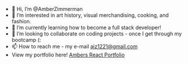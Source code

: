 - 👋 Hi, I’m @AmberZimmerman
- 👀 I’m interested in art history, visual merchandising, cooking, and fashion.
- 🌱 I’m currently learning how to become a full stack developer!
- 💞️ I’m looking to collaborate on coding projects - once I get through my bootcamp (:
- 📫 How to reach me - my e-mail ajz1221@gmail.com
- View my portfolio here! [Ambers React Portfolio](https://amberzimmerman.github.io/portfolio/)

<!---
AmberZimmerman/AmberZimmerman is a ✨ special ✨ repository because its `README.md` (this file) appears on your GitHub profile.
You can click the Preview link to take a look at your changes.
--->
